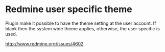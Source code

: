 # Redmine user specific theme

Plugin make it possible to have the theme setting at the user account. If blank then the system wide theme applies, otherwise, the user specific is used.

http://www.redmine.org/issues/4602
